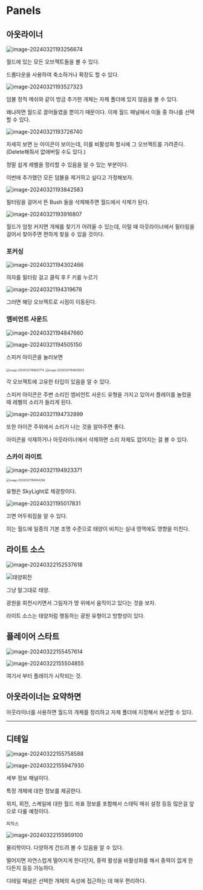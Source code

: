 # Panels

## 아웃라이너

![image-20240321193256674](../../../image/image-20240321193256674.png)

월드에 있는 모든 오브젝트들을 볼 수 있다.

드롭다운을 사용하여 축소하거나 확장도 할 수 있다.

![image-20240321193527323](../../../image/image-20240321193527323.png)

덤불 정적 메쉬와 같이 방금 추가한 개체는 자체 폴더에 있지 않음을 볼 수 있다.

왜냐하면 월드로 끌어들였을 뿐이기 때문이다. 이제 월드 패널에서 이들 중 하나를 선택할 수 있다.

![image-20240321193726740](../../../image/image-20240321193726740.png)

자세히 보면 눈 아이콘이 보이는데, 이를 비활성화 할시에 그 오브젝트를 가려준다. (Delete해줘서 없애버릴 수도 있다.)

정말 쉽게 레벨을 정리할 수 있음을 알 수 있는 부분이다.

이번에 추가했던 모든 덤불을 제거하고 싶다고 가정해보자.

![image-20240321193842583](../../../image/image-20240321193842583.png)

필터링을 걸어서 뜬 Bush 들을 삭제해주면 월드에서 삭제가 된다.

![image-20240321193916807](../../../image/image-20240321193916807.png)

월드가 엄청 커지면 개체를 찾기가 어려울 수 있는데, 이럴 때 아웃라이너에서 필터링을 걸어서 찾아주면 편하게 찾을 수 있을 것이다. 

### 포커싱

![image-20240321194302466](../../../image/image-20240321194302466.png)

의자를 필터링 걸고 클릭 후 F 키를 누르기

![image-20240321194319678](../../../image/image-20240321194319678.png)

그러면 해당 오브젝트로 시점이 이동된다.

### 엠비언트 사운드

![image-20240321194847660](../../../image/image-20240321194847660.png)

![image-20240321194505150](../../../image/image-20240321194505150.png)

스피커 아이콘을 눌러보면

<img src="../../../image/image-20240321194621774.png" alt="image-20240321194621774" style="zoom:50%;" />

<img src="../../../image/image-20240321194630833.png" alt="image-20240321194630833" style="zoom: 50%;" />

각 오브젝트에 고유한 타입이 있음을 알 수 있다.

스피커 아이콘은 주변 소리인 엠비언트 사운드 유형을 가지고 있어서 플레이를 눌렀을 때 레벨의 소리가 들리게 된다.

![image-20240321194732899](../../../image/image-20240321194732899.png)

또한 아이콘 주위에서 소리가 나는 것을 알아주면 좋다.

아이콘을 삭제하거나 아웃라이너에서 삭제하면 소리 자체도 없어지는 걸 볼 수 있다.



### 스카이 라이트

![image-20240321194923371](../../../image/image-20240321194923371.png)

<img src="../../../image/image-20240321194944294.png" alt="image-20240321194944294" style="zoom:50%;" />

유형은 SkyLight로 채광창이다.

![image-20240321195017831](../../../image/image-20240321195017831.png)

끄면 어두워짐을 알 수 있다.

이는 월드에 일종의 기본 조명 수준으로 태양이 비치는 실내 영역에도 영향을 미친다.

## 라이트 소스

![image-20240322152537618](../../../image/image-20240322152537618.png)

![태양회전](../../../image/태양회전.gif)

그냥 말그대로 태양.

광원을 회전시키면서 그림자가 땅 위에서 움직이고 있다는 것을 보자.

라이트 소스는 태양처럼 행동하는 광원 유형이고 방향성이 있다.

## 플레이어 스타트

![image-20240322155457614](../../../image/image-20240322155457614.png)

![image-20240322155504855](../../../image/image-20240322155504855.png)

여기서 부터 플레이가 시작되는 것.

## 아웃라이너는 요약하면

아웃라이너를 사용하면 월드의 개체를 정리하고 자체 폴더에 지정해서 보관할 수 있다.

-----

## 디테일

![image-20240322155758588](../../../image/image-20240322155758588.png)

![image-20240322155947930](../../../image/image-20240322155947930.png)

세부 정보 패널이다.

특정 개체에 대한 정보를 제공한다.

위치, 회전, 스케일에 대한 월드 좌표 정보를 포함해서 스태틱 메쉬 설정 등등 많은걸 앞으로 다룰 예정이다.

`피직스`

![image-20240322155959100](../../../image/image-20240322155959100.png)

물리학이다. 다양하게 건드려 볼 수 있음을 알 수 있다.

떨어지면 자연스럽게 떨어지게 한다던지, 중력 활성을 비활성화를 해서 중력이 없게 한다든지 등등 가능하다.

디테일 패널은 선택한 개체의 속성에 접근하는 데 매우 편리하다.